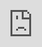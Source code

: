 ```yaml
---
title: "4.02 Fusion 360 User Parameter Basics"
date: 2020-01-26T23:11:13Z
draft: false
---
```


## Use User Parameters

<div class="flex-container">

<div class="half-box">

Use a user parameter of "ply" so you can update your design after measuring your material. Use this dimensions in your sketches as a guide rather than typing in the thickness of the plywood as a hard coded value. This allows for updating. You can also make parameters for the device width, the size of bolt holes and any other feature that you might want to change or have a relationship to other features.

You can also use a user parameter for the inner width to space out pieces. Use user parameters for anything that you want to reference or update later.

</div>

<div class="half-box">

![Laser Cut User Parameters](2021-Laser-Cut-User-Parameters.png)

<span class="caption">Example User Parameters in Fusion 360</span>

![Laser Cut Stand Components and Parts](2021-Laser-Cut-Stand-Components-and-Parts.png)

<span class="caption">Example of each part of the stand as a separate component at the top level assembly in Fusion 360.</span>

</div>

</div>

<div class="video-card">

## Change Plywood Thickness Fusion 360

<div class="iframe-16-9-container"><iframe class="youTubeIframe" style="position: absolute; top: 0; bottom: 0; left: 0; width: 100%; height: 100%; border: 0; z-index: 1;" src="https://www.youtube.com/embed/a7HOiBC_81s?rel=0" width="560" height="315" frameborder="0" allowfullscreen="allowfullscreen"></iframe></div>

</div>
